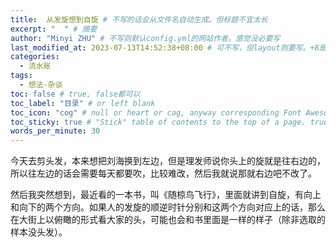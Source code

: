 ```yaml
---
title:  从发旋想到自旋 # 不写的话会从文件名自动生成。但标题不宜太长
excerpt: "  " # 摘要
author: "Minyi ZHU" # 不写则默认config.yml的网站作者。感觉没必要写
last_modified_at: 2023-07-13T14:52:38+08:00 # 可不写，但layout则要写。+8是东八区
categories: 
  - 流水账
tags:
  - 想法-杂谈
toc: false # true, false都可以
toc_label: "目录" # or left blank
toc_icon: "cog" # null or heart or cag, anyway corresponding Font Awesome icon name (without fa prefix)
toc_sticky: true # "Stick" table of contents to the top of a page. true: toc floats. false: toc fixed
words_per_minute: 30
---
```


今天去剪头发，本来想把刘海换到左边，但是理发师说你头上的旋就是往右边的，所以往左边的话会需要每天都要吹，比较难改，然后我就说那就右边吧不改了。

然后我突然想到，最近看的一本书，叫《随椋鸟飞行》，里面就讲到自旋，有向上和向下的两个方向。如果人的发旋的顺逆时针分别和这两个方向对应上的话，那么在大街上以俯瞰的形式看大家的头，可能也会和书里面是一样的样子（除非选取的样本没头发）<i class="fa-regular fa-face-laugh-squint"></i>。